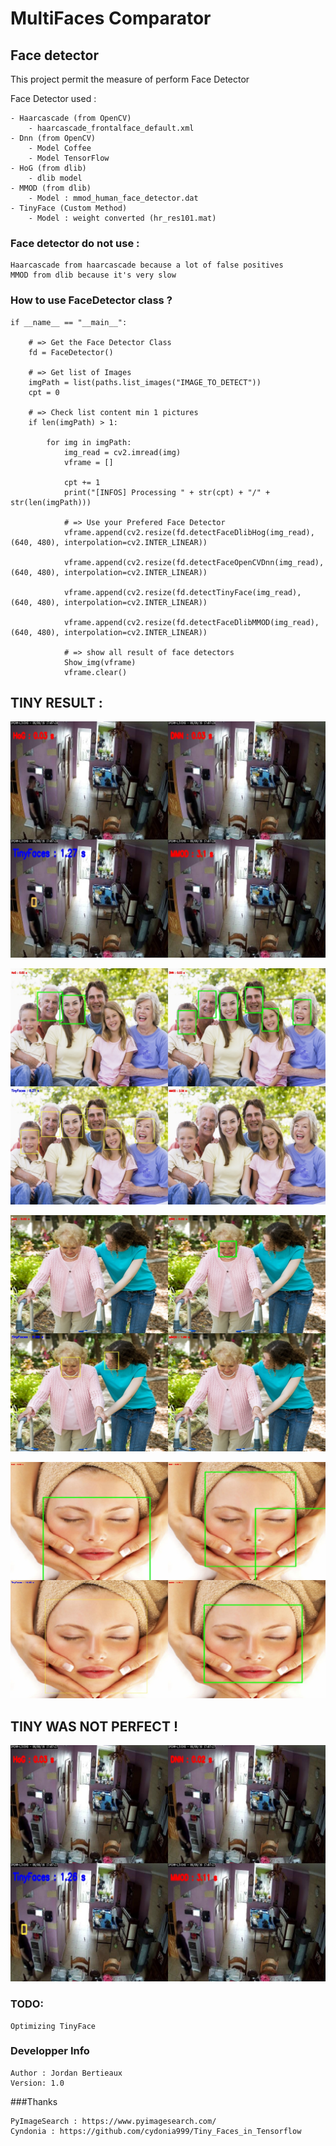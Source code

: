 # MultiFaces Comparator

## Face detector
This project permit the measure of perform Face Detector 

Face Detector used :
    
    - Haarcascade (from OpenCV)
        - haarcascade_frontalface_default.xml
    - Dnn (from OpenCV)
        - Model Coffee 
        - Model TensorFlow
    - HoG (from dlib)
        - dlib model
    - MMOD (from dlib)
        - Model : mmod_human_face_detector.dat
    - TinyFace (Custom Method)
        - Model : weight converted (hr_res101.mat)

### Face detector do not use :
    
    Haarcascade from haarcascade because a lot of false positives
    MMOD from dlib because it's very slow

### How to use FaceDetector class ?

    if __name__ == "__main__":
    
        # => Get the Face Detector Class
        fd = FaceDetector() 
        
        # => Get list of Images
        imgPath = list(paths.list_images("IMAGE_TO_DETECT")) 
        cpt = 0
        
        # => Check list content min 1 pictures
        if len(imgPath) > 1:
    
            for img in imgPath:
                img_read = cv2.imread(img)
                vframe = []
    
                cpt += 1
                print("[INFOS] Processing " + str(cpt) + "/" + str(len(imgPath)))
                
                # => Use your Prefered Face Detector
                vframe.append(cv2.resize(fd.detectFaceDlibHog(img_read), (640, 480), interpolation=cv2.INTER_LINEAR))
                
                vframe.append(cv2.resize(fd.detectFaceOpenCVDnn(img_read), (640, 480), interpolation=cv2.INTER_LINEAR))
                
                vframe.append(cv2.resize(fd.detectTinyFace(img_read), (640, 480), interpolation=cv2.INTER_LINEAR))
                
                vframe.append(cv2.resize(fd.detectFaceDlibMMOD(img_read), (640, 480), interpolation=cv2.INTER_LINEAR))
                
                # => show all result of face detectors
                Show_img(vframe)
                vframe.clear()

## TINY RESULT :

![alt text](https://github.com/SH4RKNANDO/MultiFaces/blob/master/IMG_RESULT/Result_2.jpg "Logo Title Text 1")


![alt text](https://github.com/SH4RKNANDO/MultiFaces/blob/master/IMG_RESULT/Result_26.jpg "Logo Title Text 1")


![alt text](https://github.com/SH4RKNANDO/MultiFaces/blob/master/IMG_RESULT/Result_28.jpg "Logo Title Text 1")


![alt text](https://github.com/SH4RKNANDO/MultiFaces/blob/master/IMG_RESULT/Result_29.jpg "Logo Title Text 1")


## TINY WAS NOT PERFECT !

![alt text](https://github.com/SH4RKNANDO/MultiFaces/blob/master/IMG_RESULT/Result_6.jpg "Logo Title Text 1")


### TODO:

    Optimizing TinyFace


### Developper Info

    Author : Jordan Bertieaux
    Version: 1.0

###Thanks

    PyImageSearch : https://www.pyimagesearch.com/
    Cyndonia : https://github.com/cydonia999/Tiny_Faces_in_Tensorflow
